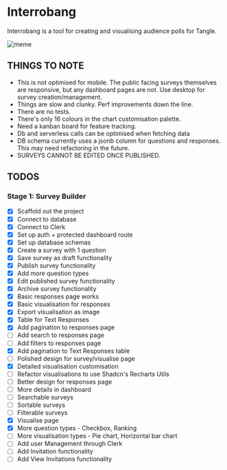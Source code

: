 # Interrobang

Interrobang is a tool for creating and visualising audience polls for Tangle.

![meme](https://utfs.io/f/j2HCKsBdNlO3dVJNJJnmrGYqplbCE9NgfeojFzIUJs6uPDwk)

## THINGS TO NOTE

- This is not optimised for mobile. The public facing surveys themselves are responsive, but any dashboard pages are not. Use desktop for survey creation/management.
- Things are slow and clunky. Perf improvements down the line.
- There are no tests.
- There's only 16 colours in the chart customisation palette.
- Need a kanban board for feature tracking.
- Db and serverless calls can be optimised when fetching data
- DB schema currently uses a jsonb column for questions and responses. This may need refactoring in the future.
- SURVEYS CANNOT BE EDITED ONCE PUBLISHED.

## TODOS

### Stage 1: Survey Builder

- [x] Scaffold out the project
- [x] Connect to database
- [x] Connect to Clerk
- [x] Set up auth + protected dashboard route
- [x] Set up database schemas
- [x] Create a survey with 1 question
- [x] Save survey as draft functionality
- [x] Publish survey functionality
- [x] Add more question types
- [x] Edit published survey functionality
- [x] Archive survey functionality
- [x] Basic responses page works
- [x] Basic visualisation for responses
- [x] Export visualisation as image
- [x] Table for Text Responses
- [x] Add pagination to responses page
- [ ] Add search to responses page
- [ ] Add filters to responses page
- [x] Add pagination to Text Responses table
- [ ] Polished design for survey/visualise page
- [x] Detailed visualisation customisation
- [ ] Refactor visualisations to use Shadcn's Recharts Utils
- [ ] Better design for responses page
- [ ] More details in dashboard
- [ ] Searchable surveys
- [ ] Sortable surveys
- [ ] Filterable surveys
- [x] Visualise page
- [x] More question types - Checkbox, Ranking
- [ ] More visualisation types - Pie chart, Horizontal bar chart
- [ ] Add user Management through Clerk
- [ ] Add Invitation functionality
- [ ] Add View Invitations functionality
